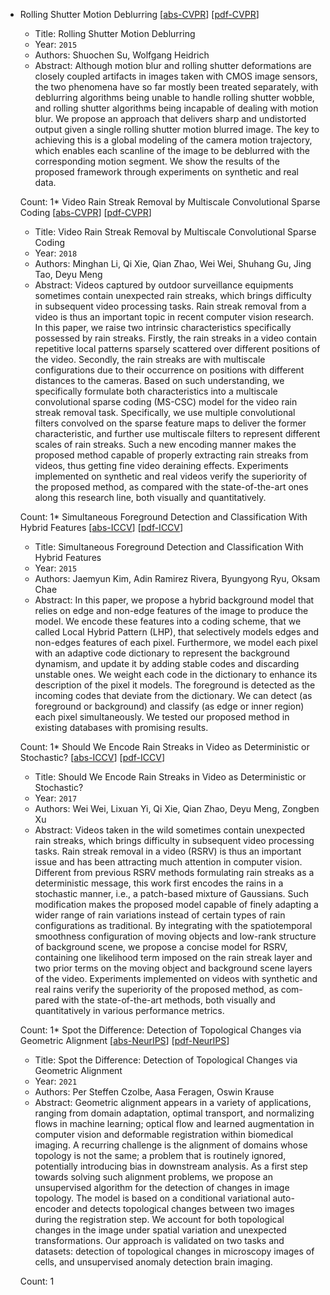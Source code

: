 * Rolling Shutter Motion Deblurring
    [[abs-CVPR](https://openaccess.thecvf.com/content_cvpr_2015/html/Su_Rolling_Shutter_Motion_2015_CVPR_paper.html)]
    [[pdf-CVPR](https://openaccess.thecvf.com/content_cvpr_2015/papers/Su_Rolling_Shutter_Motion_2015_CVPR_paper.pdf)]
    * Title: Rolling Shutter Motion Deblurring
    * Year: `2015`
    * Authors: Shuochen Su, Wolfgang Heidrich
    * Abstract: Although motion blur and rolling shutter deformations are closely coupled artifacts in images taken with CMOS image sensors, the two phenomena have so far mostly been treated separately, with deblurring algorithms being unable to handle rolling shutter wobble, and rolling shutter algorithms being incapable of dealing with motion blur. We propose an approach that delivers sharp and undistorted output given a single rolling shutter motion blurred image. The key to achieving this is a global modeling of the camera motion trajectory, which enables each scanline of the image to be deblurred with the corresponding motion segment. We show the results of the proposed framework through experiments on synthetic and real data.

    Count: 1* Video Rain Streak Removal by Multiscale Convolutional Sparse Coding
    [[abs-CVPR](https://openaccess.thecvf.com/content_cvpr_2018/html/Li_Video_Rain_Streak_CVPR_2018_paper.html)]
    [[pdf-CVPR](https://openaccess.thecvf.com/content_cvpr_2018/papers/Li_Video_Rain_Streak_CVPR_2018_paper.pdf)]
    * Title: Video Rain Streak Removal by Multiscale Convolutional Sparse Coding
    * Year: `2018`
    * Authors: Minghan Li, Qi Xie, Qian Zhao, Wei Wei, Shuhang Gu, Jing Tao, Deyu Meng
    * Abstract: Videos captured by outdoor surveillance equipments sometimes contain unexpected rain streaks, which brings difficulty in subsequent video processing tasks. Rain streak removal from a video is thus an important topic in recent computer vision research. In this paper, we raise two intrinsic characteristics specifically possessed by rain streaks. Firstly, the rain streaks in a video contain repetitive local patterns sparsely scattered over different positions of the video. Secondly, the rain streaks are with multiscale configurations due to their occurrence on positions with different distances to the cameras. Based on such understanding, we specifically formulate both characteristics into a multiscale convolutional sparse coding (MS-CSC) model for the video rain streak removal task. Specifically, we use multiple convolutional filters convolved on the sparse feature maps to deliver the former characteristic, and further use multiscale filters to represent different scales of rain streaks. Such a new encoding manner makes the proposed method capable of properly extracting rain streaks from videos, thus getting fine video deraining effects. Experiments implemented on synthetic and real videos verify the superiority of the proposed method, as compared with the state-of-the-art ones along this research line, both visually and quantitatively.

    Count: 1* Simultaneous Foreground Detection and Classification With Hybrid Features
    [[abs-ICCV](https://openaccess.thecvf.com/content_iccv_2015/html/Kim_Simultaneous_Foreground_Detection_ICCV_2015_paper.html)]
    [[pdf-ICCV](https://openaccess.thecvf.com/content_iccv_2015/papers/Kim_Simultaneous_Foreground_Detection_ICCV_2015_paper.pdf)]
    * Title: Simultaneous Foreground Detection and Classification With Hybrid Features
    * Year: `2015`
    * Authors: Jaemyun Kim, Adin Ramirez Rivera, Byungyong Ryu, Oksam Chae
    * Abstract: In this paper, we propose a hybrid background model that relies on edge and non-edge features of the image to produce the model. We encode these features into a coding scheme, that we called Local Hybrid Pattern (LHP), that selectively models edges and non-edges features of each pixel. Furthermore, we model each pixel with an adaptive code dictionary to represent the background dynamism, and update it by adding stable codes and discarding unstable ones. We weight each code in the dictionary to enhance its description of the pixel it models. The foreground is detected as the incoming codes that deviate from the dictionary. We can detect (as foreground or background) and classify (as edge or inner region) each pixel simultaneously. We tested our proposed method in existing databases with promising results.

    Count: 1* Should We Encode Rain Streaks in Video as Deterministic or Stochastic?
    [[abs-ICCV](https://openaccess.thecvf.com/content_iccv_2017/html/Wei_Should_We_Encode_ICCV_2017_paper.html)]
    [[pdf-ICCV](https://openaccess.thecvf.com/content_ICCV_2017/papers/Wei_Should_We_Encode_ICCV_2017_paper.pdf)]
    * Title: Should We Encode Rain Streaks in Video as Deterministic or Stochastic?
    * Year: `2017`
    * Authors: Wei Wei, Lixuan Yi, Qi Xie, Qian Zhao, Deyu Meng, Zongben Xu
    * Abstract: Videos taken in the wild sometimes contain unexpected rain streaks, which brings difficulty in subsequent video processing tasks. Rain streak removal in a video (RSRV) is thus an important issue and has been attracting much attention in computer vision. Different from previous RSRV methods formulating rain streaks as a deterministic message, this work first encodes the rains in a stochastic manner, i.e., a patch-based mixture of Gaussians. Such modification makes the proposed model capable of finely adapting a wider range of rain variations instead of certain types of rain configurations as traditional. By integrating with the spatiotemporal smoothness configuration of moving objects and low-rank structure of background scene, we propose a concise model for RSRV, containing one likelihood term imposed on the rain streak layer and two prior terms on the moving object and background scene layers of the video. Experiments implemented on videos with synthetic and real rains verify the superiority of the proposed method, as com- pared with the state-of-the-art methods, both visually and quantitatively in various performance metrics.

    Count: 1* Spot the Difference: Detection of Topological Changes via Geometric Alignment
    [[abs-NeurIPS](https://papers.nips.cc/paper_files/paper/2021/hash/7867d6557b82ed3b5d61e6591a2a2fd3-Abstract.html)]
    [[pdf-NeurIPS](https://papers.nips.cc/paper_files/paper/2021/file/7867d6557b82ed3b5d61e6591a2a2fd3-Paper.pdf)]
    * Title: Spot the Difference: Detection of Topological Changes via Geometric Alignment
    * Year: `2021`
    * Authors: Per Steffen Czolbe, Aasa Feragen, Oswin Krause
    * Abstract: Geometric alignment appears in a variety of applications, ranging from domain adaptation, optimal transport, and normalizing flows in machine learning; optical flow and learned augmentation in computer vision and deformable registration within biomedical imaging. A recurring challenge is the alignment of domains whose topology is not the same; a problem that is routinely ignored, potentially introducing bias in downstream analysis. As a first step towards solving such alignment problems, we propose an unsupervised algorithm for the detection of changes in image topology. The model is based on a conditional variational auto-encoder and detects topological changes between two images during the registration step. We account for both topological changes in the image under spatial variation and unexpected transformations. Our approach is validated on two tasks and datasets: detection of topological changes in microscopy images of cells, and unsupervised anomaly detection brain imaging.

    Count: 1